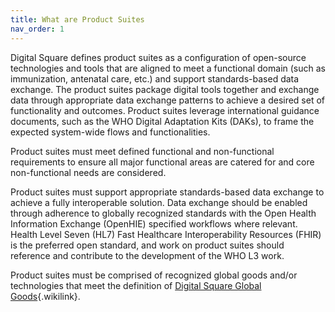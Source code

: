 ```yaml
---
title: What are Product Suites
nav_order: 1
---
```


Digital Square defines product suites as a configuration of open-source
technologies and tools that are aligned to meet a functional domain
(such as immunization, antenatal care, etc.) and support standards-based
data exchange. The product suites package digital tools together and
exchange data through appropriate data exchange patterns to achieve a
desired set of functionality and outcomes. Product suites leverage
international guidance documents, such as the WHO Digital Adaptation
Kits (DAKs), to frame the expected system-wide flows and
functionalities.  

Product suites must meet defined functional and non-functional
requirements to ensure all major functional areas are catered for and
core non-functional needs are considered.

Product suites must support appropriate standards-based data exchange to
achieve a fully interoperable solution. Data exchange should be enabled
through adherence to globally recognized standards with the Open Health
Information Exchange (OpenHIE) specified workflows where relevant.
Health Level Seven (HL7) Fast Healthcare Interoperability Resources
(FHIR) is the preferred open standard, and work on product suites should
reference and contribute to the development of the WHO L3 work.

Product suites must be comprised of recognized global goods and/or
technologies that meet the definition of [Digital Square Global
Goods](Digital_Square_Global_Goods "Digital Square Global Goods"){.wikilink}.
